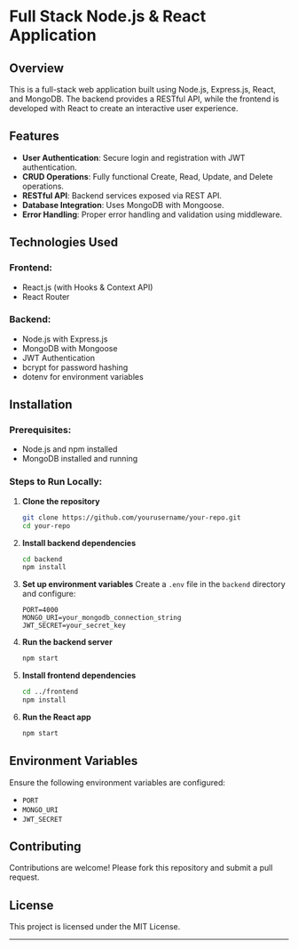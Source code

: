 # Full Stack Node.js & React Application

## Overview
This is a full-stack web application built using Node.js, Express.js, React, and MongoDB. The backend provides a RESTful API, while the frontend is developed with React to create an interactive user experience.

## Features
- **User Authentication**: Secure login and registration with JWT authentication.
- **CRUD Operations**: Fully functional Create, Read, Update, and Delete operations.
- **RESTful API**: Backend services exposed via REST API.
- **Database Integration**: Uses MongoDB with Mongoose.
- **Error Handling**: Proper error handling and validation using middleware.

## Technologies Used
### Frontend:
- React.js (with Hooks & Context API)
- React Router

### Backend:
- Node.js with Express.js
- MongoDB with Mongoose
- JWT Authentication
- bcrypt for password hashing
- dotenv for environment variables

## Installation

### Prerequisites:
- Node.js and npm installed
- MongoDB installed and running

### Steps to Run Locally:
1. **Clone the repository**
   ```sh
   git clone https://github.com/yourusername/your-repo.git
   cd your-repo
   ```
2. **Install backend dependencies**
   ```sh
   cd backend
   npm install
   ```
3. **Set up environment variables**
   Create a `.env` file in the `backend` directory and configure:
   ```env
   PORT=4000
   MONGO_URI=your_mongodb_connection_string
   JWT_SECRET=your_secret_key
   ```
4. **Run the backend server**
   ```sh
   npm start
   ```
5. **Install frontend dependencies**
   ```sh
   cd ../frontend
   npm install
   ```
6. **Run the React app**
   ```sh
   npm start
   ```

## Environment Variables
Ensure the following environment variables are configured:
- `PORT`
- `MONGO_URI`
- `JWT_SECRET`

## Contributing
Contributions are welcome! Please fork this repository and submit a pull request.

## License
This project is licensed under the MIT License.

---


